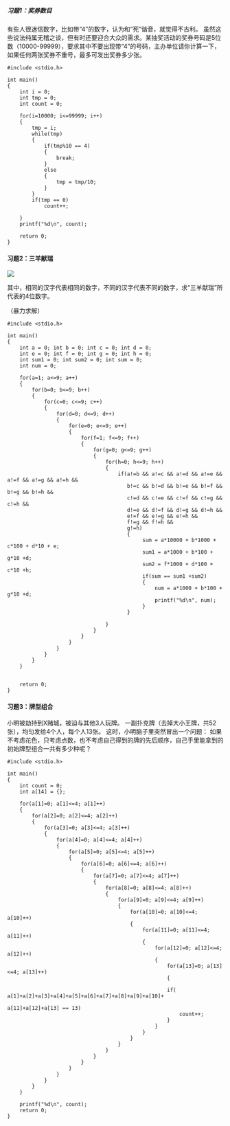 ##### 习题1：奖券数目
有些人很迷信数字，比如带“4”的数字，认为和“死”谐音，就觉得不吉利。
虽然这些说法纯属无稽之谈，但有时还要迎合大众的需求。某抽奖活动的奖券号码是5位数（10000-99999），要求其中不要出现带“4”的号码，主办单位请你计算一下，如果任何两张奖券不重号，最多可发出奖券多少张。

```
#include <stdio.h>

int main()
{
	int i = 0;
	int tmp = 0;
	int count = 0;
	
	for(i=10000; i<=99999; i++)
	{
		tmp = i;
		while(tmp)
		{
			if(tmp%10 == 4)
			{
				break;
			}
			else
			{
				tmp = tmp/10;
			}
		}
		if(tmp == 0)
			count++;
			
	}	
	printf("%d\n", count);

	return 0;
} 

```

#### 习题2：三羊献瑞
![](http://a3.qpic.cn/psb?/V117hBb71Wct8g/YI5B7RUnG9Qtbheg4FEuoeJPp1qCc4s4uD7ZDx0lFtI!/c/dCIBAAAAAAAA&ek=1&kp=1&pt=0&bo=NgHOAAAAAAARF9k!&vuin=541652148&tm=1521511200&sce=60-2-2&rf=0-0)

其中，相同的汉字代表相同的数字，不同的汉字代表不同的数字，求“三羊献瑞”所代表的4位数字。


（暴力求解）
```
#include <stdio.h>

int main()
{
	int a = 0; int b = 0; int c = 0; int d = 0;
	int e = 0; int f = 0; int g = 0; int h = 0;
	int sum1 = 0; int sum2 = 0; int sum = 0;
	int num = 0;
	
	for(a=1; a<=9; a++)
	{
		for(b=0; b<=9; b++)
		{
			for(c=0; c<=9; c++)
			{
				for(d=0; d<=9; d++)
				{
					for(e=0; e<=9; e++)
					{
						for(f=1; f<=9; f++)
						{
							for(g=0; g<=9; g++)
							{
								for(h=0; h<=9; h++)
								{
									if(a!=b && a!=c && a!=d && a!=e && a!=f && a!=g && a!=h &&
									   b!=c && b!=d && b!=e && b!=f && b!=g && b!=h &&
									   c!=d && c!=e && c!=f && c!=g && c!=h &&
									   d!=e && d!=f && d!=g && d!=h &&
									   e!=f && e!=g && e!=h &&
									   f!=g && f!=h &&
									   g!=h)
									   {
									   		sum = a*10000 + b*1000 + c*100 + d*10 + e;
											sum1 = a*1000 + b*100 + g*10 +d;
											sum2 = f*1000 + d*100 + c*10 +h;  
											if(sum == sum1 +sum2)
											{
												num = a*1000 + b*100 + g*10 +d;
												printf("%d\n", num);
											}
									   }
									   
								}
							}
						}
					}
				}
			}
		}
	}

	
	return 0;
}

```

#### 习题3：牌型组合

小明被劫持到X赌城，被迫与其他3人玩牌。
一副扑克牌（去掉大小王牌，共52张），均匀发给4个人，每个人13张。
这时，小明脑子里突然冒出一个问题：
如果不考虑花色，只考虑点数，也不考虑自己得到的牌的先后顺序，自己手里能拿到的初始牌型组合一共有多少种呢？
```
#include <stdio.h> 

int main()
{	
	int count = 0;
	int a[14] = {};
	
	for(a[1]=0; a[1]<=4; a[1]++)
	{
		for(a[2]=0; a[2]<=4; a[2]++)
		{
			for(a[3]=0; a[3]<=4; a[3]++)
			{
				for(a[4]=0; a[4]<=4; a[4]++)
				{
					for(a[5]=0; a[5]<=4; a[5]++)
					{
						for(a[6]=0; a[6]<=4; a[6]++)
						{
							for(a[7]=0; a[7]<=4; a[7]++)
							{
								for(a[8]=0; a[8]<=4; a[8]++)
								{
									for(a[9]=0; a[9]<=4; a[9]++)
									{
										for(a[10]=0; a[10]<=4; a[10]++)
										{
											for(a[11]=0; a[11]<=4; a[11]++)
											{
												for(a[12]=0; a[12]<=4; a[12]++)
												{
													for(a[13]=0; a[13]<=4; a[13]++)
													{
														
													if(	a[1]+a[2]+a[3]+a[4]+a[5]+a[6]+a[7]+a[8]+a[9]+a[10]+
														a[11]+a[12]+a[13] == 13)
														count++; 
													} 
												} 
											} 
										} 
									} 
								} 
							} 
						} 
					}
				}
			}
		}
	} 
	
	printf("%d\n", count);
	return 0;
}

```





